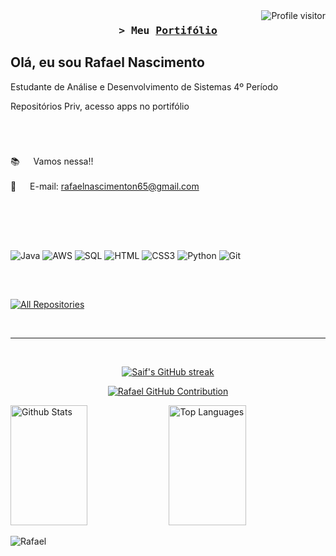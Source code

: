 <!--
<h2 align="center">
  Bem-Vindo!
  <img src="https://media.giphy.com/media/hvRJCLFzcasrR4ia7z/giphy.gif" width="28">
</h2>
-->

<!--
<p align="center">
  <a href="https://github.com/rafaelnascimentodevs"><img src="https://readme-typing-svg.herokuapp.com/?lines=Self%20Taught%20Programmer;Front%20End%20Developer;1.5%2B%20years%20of%20coding%20experience;Always%20learning%20new%20things&center=true&width=380&height=45"></a>
</p>

 -->

<a href="https://komarev.com/ghpvc/?username=alsiam">
  <img align="right" src="https://komarev.com/ghpvc/?username=rafaelnascimentodevs&label=Visitors&color=0e75b6&style=flat" alt="Profile visitor" />
</a>


<!-- Intro  -->
<h3 align="center">
        <samp>&gt; Meu 
                <b><a target="_blank" href="https://rafaelnascimentodev.onrender.com/">Portifólio</a></b>
        </samp>
</h3>


<p align="center"> 
  <samp>
   <h2>Olá, eu sou Rafael Nascimento</h2> 
   <p> Estudante de Análise e Desenvolvimento de Sistemas 4º Período</p>  
    <p>Repositórios Priv, acesso apps no portifólio</p>
  </samp>
</p>
<br/>

 # 
 
 :books: &emsp; Vamos nessa!! <br/><br/>
 📧 &emsp; E-mail: rafaelnascimenton65@gmail.com<br/><br/>

</p>

<br/>
<br/>

## 

![Java](https://img.shields.io/badge/java-%23ED8B00.svg?style=for-the-badge&logo=openjdk&logoColor=white)
![AWS](https://img.shields.io/badge/Amazon_AWS-FF9900?style=for-the-badge&logo=amazonaws&logoColor=white
)
![SQL](https://img.shields.io/badge/Sqlite-003B57?style=for-the-badge&logo=sqlite&logoColor=white
)
![HTML](https://img.shields.io/badge/HTML5-E34F26?style=for-the-badge&logo=html5&logoColor=white)
![CSS3](https://img.shields.io/badge/CSS3-1572B6?style=for-the-badge&logo=css3&logoColor=white)
![Python](https://img.shields.io/badge/python-3670A0?style=for-the-badge&logo=python&logoColor=ffdd54)
![Git](https://img.shields.io/badge/Git-F05032?style=for-the-badge&logo=git&logoColor=white)

<br/>

##

<p align="left">
  <a href="https://github.com/rafaelnascimentodevs?tab=repositories" target="_blank"><img alt="All Repositories" title="All Repositories" src="https://img.shields.io/badge/-All%20Repos-2962FF?style=for-the-badge&logo=koding&logoColor=white"/></a>
</p>

<br/>
<hr/>
<br/>

<p align="center">
  <a href="https://github.com/rafaelnascimentodevs">
    <img src="https://github-readme-streak-stats.herokuapp.com/?user=rafaelnascimentodevs&theme=radical&border=7F3FBF&background=0D1117" alt="Saif's GitHub streak"/>
  </a>
</p>

<p align="center">
  <a href="https://github.com/rafaelnascimentodevs">
    <img src="https://github-profile-summary-cards.vercel.app/api/cards/profile-details?username=rafaelnascimentodevs&theme=radical" alt="Rafael GitHub Contribution"/>
  </a>
</p>

<a> 
    <a href="https://github.com/rafaelnascimentodevs"><img alt="Github Stats" src="https://denvercoder1-github-readme-stats.vercel.app/api?username=rafaelnascimentodevs&show_icons=true&count_private=true&theme=react&border_color=7F3FBF&bg_color=0D1117&title_color=F85D7F&icon_color=F8D866" height="192px" width="49.5%"/></a>
  <a href="https://github.com/rafaelnascimetodevs"><img alt="Top Languages" src="https://denvercoder1-github-readme-stats.vercel.app/api/top-langs/?username=rafaelnascimentodevs&langs_count=8&layout=compact&theme=react&border_color=7F3FBF&bg_color=0D1117&title_color=F85D7F&icon_color=F8D866" height="192px" width="49.5%"/></a>
  <br/>
</a>


![Rafael](https://github-readme-activity-graph.vercel.app/graph?username=rafaelnascimentodevs&custom_title=%20Rafael%20GitHub%20Activity%20Graph&bg_color=0D1117&color=7F3FBF&line=7F3FBF&point=7F3FBF&area_color=FFFFFF&title_color=FFFFFF&area=true)

